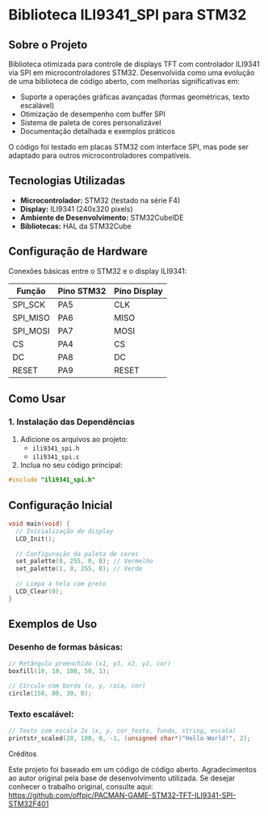 # Biblioteca ILI9341_SPI para STM32

## Sobre o Projeto
Biblioteca otimizada para controle de displays TFT com controlador ILI9341 via SPI em microcontroladores STM32. Desenvolvida como uma evolução de uma biblioteca de código aberto, com melhorias significativas em:

- Suporte a operações gráficas avançadas (formas geométricas, texto escalável)
- Otimização de desempenho com buffer SPI
- Sistema de paleta de cores personalizável
- Documentação detalhada e exemplos práticos

O código foi testado em placas STM32 com interface SPI, mas pode ser adaptado para outros microcontroladores compatíveis.

## Tecnologias Utilizadas
- **Microcontrolador:** STM32 (testado na série F4)
- **Display:** ILI9341 (240x320 pixels)
- **Ambiente de Desenvolvimento:** STM32CubeIDE
- **Bibliotecas:** HAL da STM32Cube

## Configuração de Hardware
Conexões básicas entre o STM32 e o display ILI9341:

| Função      | Pino STM32  | Pino Display |
|-------------|-------------|--------------|
| SPI_SCK     | PA5         | CLK          |
| SPI_MISO    | PA6         | MISO         |
| SPI_MOSI    | PA7         | MOSI         |
| CS          | PA4         | CS           |
| DC          | PA8         | DC           |
| RESET       | PA9         | RESET        |

## Como Usar

### 1. Instalação das Dependências
1. Adicione os arquivos ao projeto:
   - `ili9341_spi.h`
   - `ili9341_spi.c`
2. Inclua no seu código principal:
```c
#include "ili9341_spi.h"
```

## Configuração Inicial

```c
void main(void) {
  // Inicialização do display
  LCD_Init();
  
  // Configuração da paleta de cores
  set_palette(0, 255, 0, 0); // Vermelho
  set_palette(1, 0, 255, 0); // Verde
  
  // Limpa a tela com preto
  LCD_Clear(0);
}
```

## Exemplos de Uso

### Desenho de formas básicas:

```c
// Retângulo preenchido (x1, y1, x2, y2, cor)
boxfill(10, 10, 100, 50, 1);

// Círculo com borda (x, y, raio, cor)
circle(150, 80, 30, 0);
```

### Texto escalável:

```c
// Texto com escala 2x (x, y, cor_texto, fundo, string, escala)
printstr_scaled(20, 100, 0, -1, (unsigned char*)"Hello World!", 2);
```
Créditos

Este projeto foi baseado em um código de código aberto. Agradecimentos ao autor original pela base de desenvolvimento utilizada. Se desejar conhecer o trabalho original, consulte aqui: https://github.com/offpic/PACMAN-GAME-STM32-TFT-ILI9341-SPI-STM32F401


